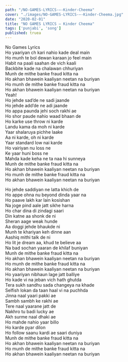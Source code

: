 ```yaml
---
path: "/NO-GAMES-LYRICS-–-Kinder-Cheema"
cover: "./images/NO-GAMES-LYRICS-–-Kinder-Cheema.jpg"
date: "2020-02-01"
title: "NO GAMES LYRICS – Kinder Cheema"
tags: ['punjabi', 'song']
published: truea
---
```

  
No Games Lyrics  
Ho yaariyan ch kari nahio kade deal main  
Ho munh te bol dewan karaan jo feel main  
Habit na paali saahan de vich kaali  
Backbite kade na chalawan chhuriyan  
Munh de mithe banke fraud kitta na  
Ho akhan bhawein kaaliyan neetan na buriyan  
Ho munh de mithe banke fraud kitta na  
Ho akhan bhawein kaaliyan neetan na buriyan  
Yeah!  
Ho jehde sad’de ne sadi jaande  
Ho jehde add’de ne adi jaande  
Ho appa paunda jehi soch rakhi ae  
Ho shor paude nahio waad bhaan de  
Ho karke use throw ni karde  
Landu kama da moh ni karde  
Yaar shalaruya pichhe laake  
Aa ni karde, oh ni karde  
Yaar standard low nai karde  
Ho vairiyan nu loss ne  
Ke yaar huni boss ne  
Mahda kade keha ne ta naa hi sunneya  
Munh de mithe banke fraud kitta na  
Ho akhan bhawein kaaliyan neetan na buriyan  
Ho munh de mithe banke fraud kitta na  
Ho akhan bhawein kaaliyan neetan na buriyan  
  
  
  
  
  
  
Ho jehde saddiyan ne latta khich de  
Ho appe ohna nu beyond dinda yaar na  
Ho paave lakh kar lain kosishan  
Na joge pind aale jatt sikhe harna  
Ho char dina di zindagi saari  
Din katne aa shonk de ni  
Sheran aage weak hunde  
Aa doggi jehde bhaukde ni  
Munh te khariyan keh dinne aan  
Aashiq mithi talk de ni  
Ho lit je dream aa, khud te believe aa  
Na bad sochan yaaran de khilaf buniyan  
Munh de mithe banke fraud kitta na  
Ho akhan bhawein kaaliyan neetan na buriyan  
Ho munh de mithe banke fraud kitta na  
Ho akhan bhawein kaaliyan neetan na buriyan  
Ho yaariyan nibhaun lage jatt balliye  
Ho kade vi na jeban vich hath ghutda  
Tera sukh sandhu sada changeya na khade  
Selfish lokan da taan haal vi na puchhda  
Jinna naal yaari pakki ae  
Sambh sambh ke rakhi ae  
Tere naal yaarane jatt de  
Nakhro tu badi lucky ae  
Akh surme naal dhaki ae  
Ho mahde nahio yaar billo  
Ho karde pyar dilon  
Ho follow saanu kardi ae saari duniya  
Munh de mithe banke fraud kitta na  
Ho akhan bhawein kaaliyan neetan na buriyan  
Ho munh de mithe banke fraud kitta na  
Ho akhan bhawein kaaliyan neetan na buriyan  
